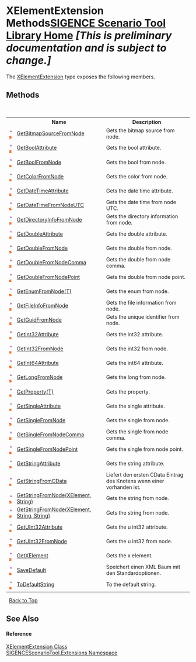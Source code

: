 # XElementExtension Methods<a href="https://github.com/ObiWanLansi/SIGENCE-Scenario-Tool">SIGENCE Scenario Tool Library Home</a> _**\[This is preliminary documentation and is subject to change.\]**_

The <a href="37d98cab-9eaf-9109-4126-dc3d0c055a97.md">XElementExtension</a> type exposes the following members.


## Methods
&nbsp;<table><tr><th></th><th>Name</th><th>Description</th></tr><tr><td>![Public method](media/pubmethod.gif "Public method")![Static member](media/static.gif "Static member")</td><td><a href="8fc5723c-1bae-a4a1-776b-49fe664d48ee.md">GetBitmapSourceFromNode</a></td><td>
Gets the bitmap source from node.</td></tr><tr><td>![Public method](media/pubmethod.gif "Public method")![Static member](media/static.gif "Static member")</td><td><a href="bf815a93-0d7f-2973-a50a-91efe15cce30.md">GetBoolAttribute</a></td><td>
Gets the bool attribute.</td></tr><tr><td>![Public method](media/pubmethod.gif "Public method")![Static member](media/static.gif "Static member")</td><td><a href="1ada71e7-73e3-910f-22fc-189a7da343fc.md">GetBoolFromNode</a></td><td>
Gets the bool from node.</td></tr><tr><td>![Public method](media/pubmethod.gif "Public method")![Static member](media/static.gif "Static member")</td><td><a href="5d794113-d8ce-d2ae-4da7-409602c9b83d.md">GetColorFromNode</a></td><td>
Gets the color from node.</td></tr><tr><td>![Public method](media/pubmethod.gif "Public method")![Static member](media/static.gif "Static member")</td><td><a href="6d11320d-b5c1-61ae-2d91-bf256a653baa.md">GetDateTimeAttribute</a></td><td>
Gets the date time attribute.</td></tr><tr><td>![Public method](media/pubmethod.gif "Public method")![Static member](media/static.gif "Static member")</td><td><a href="b5080b3f-5293-167d-9320-9343335d9b4f.md">GetDateTimeFromNodeUTC</a></td><td>
Gets the date time from node UTC.</td></tr><tr><td>![Public method](media/pubmethod.gif "Public method")![Static member](media/static.gif "Static member")</td><td><a href="73ab14a3-e036-b5ab-cd92-a5a84328fb76.md">GetDirectoryInfoFromNode</a></td><td>
Gets the directory information from node.</td></tr><tr><td>![Public method](media/pubmethod.gif "Public method")![Static member](media/static.gif "Static member")</td><td><a href="02e4c87e-49e6-c7b4-d5ea-551b6c79264e.md">GetDoubleAttribute</a></td><td>
Gets the double attribute.</td></tr><tr><td>![Public method](media/pubmethod.gif "Public method")![Static member](media/static.gif "Static member")</td><td><a href="7a73ed65-af8b-9caf-a70b-a36ae14c0753.md">GetDoubleFromNode</a></td><td>
Gets the double from node.</td></tr><tr><td>![Public method](media/pubmethod.gif "Public method")![Static member](media/static.gif "Static member")</td><td><a href="9ae05074-40f7-b7f6-1c6d-5af3433f7c8e.md">GetDoubleFromNodeComma</a></td><td>
Gets the double from node comma.</td></tr><tr><td>![Public method](media/pubmethod.gif "Public method")![Static member](media/static.gif "Static member")</td><td><a href="b1d21064-793a-1a4e-715c-cf7e35eb26df.md">GetDoubleFromNodePoint</a></td><td>
Gets the double from node point.</td></tr><tr><td>![Public method](media/pubmethod.gif "Public method")![Static member](media/static.gif "Static member")</td><td><a href="63953296-8b92-bfe5-53c8-67a47027b6c3.md">GetEnumFromNode(T)</a></td><td>
Gets the enum from node.</td></tr><tr><td>![Public method](media/pubmethod.gif "Public method")![Static member](media/static.gif "Static member")</td><td><a href="0908cc21-005d-b887-a4cf-390d5fb79928.md">GetFileInfoFromNode</a></td><td>
Gets the file information from node.</td></tr><tr><td>![Public method](media/pubmethod.gif "Public method")![Static member](media/static.gif "Static member")</td><td><a href="5f6be918-a9aa-256b-6a26-40044977fa5c.md">GetGuidFromNode</a></td><td>
Gets the unique identifier from node.</td></tr><tr><td>![Public method](media/pubmethod.gif "Public method")![Static member](media/static.gif "Static member")</td><td><a href="0038c34e-1355-c54a-2e2f-730f0b05ffbd.md">GetInt32Attribute</a></td><td>
Gets the int32 attribute.</td></tr><tr><td>![Public method](media/pubmethod.gif "Public method")![Static member](media/static.gif "Static member")</td><td><a href="e5b3c634-1675-f792-d3c2-3db03880a2f6.md">GetInt32FromNode</a></td><td>
Gets the int32 from node.</td></tr><tr><td>![Public method](media/pubmethod.gif "Public method")![Static member](media/static.gif "Static member")</td><td><a href="91a6e9ef-202f-5bb1-88f6-e3286237b5cc.md">GetInt64Attribute</a></td><td>
Gets the int64 attribute.</td></tr><tr><td>![Public method](media/pubmethod.gif "Public method")![Static member](media/static.gif "Static member")</td><td><a href="7982710f-261b-5f59-be5a-40058ffe139b.md">GetLongFromNode</a></td><td>
Gets the long from node.</td></tr><tr><td>![Public method](media/pubmethod.gif "Public method")![Static member](media/static.gif "Static member")</td><td><a href="c6d02098-006e-57b8-9557-1c7dbc9e43fe.md">GetProperty(T)</a></td><td>
Gets the property.</td></tr><tr><td>![Public method](media/pubmethod.gif "Public method")![Static member](media/static.gif "Static member")</td><td><a href="32288dd4-f69c-5796-05b6-0784d76b90f4.md">GetSingleAttribute</a></td><td>
Gets the single attribute.</td></tr><tr><td>![Public method](media/pubmethod.gif "Public method")![Static member](media/static.gif "Static member")</td><td><a href="3e644e28-48d6-b3b4-a94f-4b47446c321a.md">GetSingleFromNode</a></td><td>
Gets the single from node.</td></tr><tr><td>![Public method](media/pubmethod.gif "Public method")![Static member](media/static.gif "Static member")</td><td><a href="9a8b5ac9-0a91-5ceb-b881-e83cd0fa427a.md">GetSingleFromNodeComma</a></td><td>
Gets the single from node comma.</td></tr><tr><td>![Public method](media/pubmethod.gif "Public method")![Static member](media/static.gif "Static member")</td><td><a href="c4d16598-3694-5bbf-e3b2-b6ff1fac420a.md">GetSingleFromNodePoint</a></td><td>
Gets the single from node point.</td></tr><tr><td>![Public method](media/pubmethod.gif "Public method")![Static member](media/static.gif "Static member")</td><td><a href="d813c535-6a7e-b9f5-226a-9e74dc795418.md">GetStringAttribute</a></td><td>
Gets the string attribute.</td></tr><tr><td>![Public method](media/pubmethod.gif "Public method")![Static member](media/static.gif "Static member")</td><td><a href="d7da57bf-566f-8699-03fc-61ef129b66f0.md">GetStringFromCData</a></td><td>
Liefert den ersten CData Eintrag des Knotens wenn einer vorhanden ist.</td></tr><tr><td>![Public method](media/pubmethod.gif "Public method")![Static member](media/static.gif "Static member")</td><td><a href="9d390f9e-3f9c-77a8-e707-40e0d236d2a9.md">GetStringFromNode(XElement, String)</a></td><td>
Gets the string from node.</td></tr><tr><td>![Public method](media/pubmethod.gif "Public method")![Static member](media/static.gif "Static member")</td><td><a href="986156ac-3f52-40b7-b226-0df5731a6884.md">GetStringFromNode(XElement, String, String)</a></td><td>
Gets the string from node.</td></tr><tr><td>![Public method](media/pubmethod.gif "Public method")![Static member](media/static.gif "Static member")</td><td><a href="506b54d1-248f-9299-0f46-0f09c03880dc.md">GetUInt32Attribute</a></td><td>
Gets the u int32 attribute.</td></tr><tr><td>![Public method](media/pubmethod.gif "Public method")![Static member](media/static.gif "Static member")</td><td><a href="21e37bed-55f4-0872-4fa4-fced891c7657.md">GetUInt32FromNode</a></td><td>
Gets the u int32 from node.</td></tr><tr><td>![Public method](media/pubmethod.gif "Public method")![Static member](media/static.gif "Static member")</td><td><a href="82750c86-0c59-2ddd-160f-e7aee6e49afc.md">GetXElement</a></td><td>
Gets the x element.</td></tr><tr><td>![Public method](media/pubmethod.gif "Public method")![Static member](media/static.gif "Static member")</td><td><a href="84818aa3-7794-49b9-0eb0-da8041f95d47.md">SaveDefault</a></td><td>
Speichert einen XML Baum mit den Standardoptionen.</td></tr><tr><td>![Public method](media/pubmethod.gif "Public method")![Static member](media/static.gif "Static member")</td><td><a href="d31c8253-7353-935d-299a-fa5866e0327e.md">ToDefaultString</a></td><td>
To the default string.</td></tr></table>&nbsp;
<a href="#xelementextension-methods">Back to Top</a>

## See Also


#### Reference
<a href="37d98cab-9eaf-9109-4126-dc3d0c055a97.md">XElementExtension Class</a><br /><a href="f2af11f5-ae9d-3dcc-a4a9-ba07a037925f.md">SIGENCEScenarioTool.Extensions Namespace</a><br />